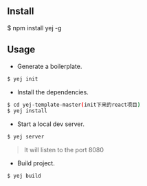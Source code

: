 ## Install
$ npm install yej -g

## Usage

- Generate a boilerplate.

```bash
$ yej init
```

- Install the dependencies.

```bash
$ cd yej-template-master(init下来的react项目)
$ yej install
```

- Start a local dev server.

```bash
$ yej server
```
> It will listen to the port 8080

- Build project.

```bash
$ yej build
```
